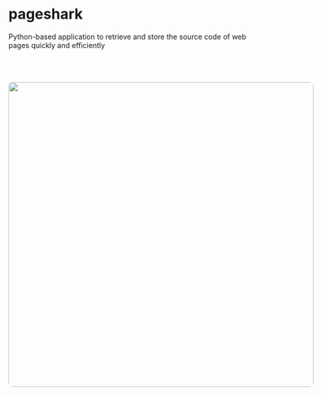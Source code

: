 # pageshark
Python-based application to retrieve and store the source code of web pages quickly and efficiently

<div style="margin: 32px auto; width: 600px; border: 1px solid transparant; border-radius: 8px;">
    <img src="https://media.giphy.com/media/eCjWQEf9RhotO/giphy.gif" style="margin: 32px auto; width: 600px; border: 1px solid transparant; border-radius: 8px;">
</div>

